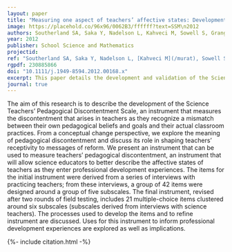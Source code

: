 ```yaml
---
layout: paper
title: "Measuring one aspect of teachers’ affective states: Development of the science teachers’ pedagogical discontentment scale"
image: https://placehold.co/96x96/0062B3/ffffff?text=SSM\n2012
authors: Southerland SA, Saka Y, Nadelson L, Kahveci M, Sowell S, Granger EM
year: 2012
publisher: School Science and Mathematics
projectid:
ref: "Southerland SA, Saka Y, Nadelson L, [Kahveci M](/murat), Sowell S, & Granger EM. (2012). [Measuring one aspect of teachers’ affective states: Development of the science teachers’ pedagogical discontentment scale](/auh). _School Science and Mathematics, 112_(8), 483-494."
rgpdf: 230885866
doi: "10.1111/j.1949-8594.2012.00168.x"
excerpt: This paper details the development and validation of the Science Teachers’ Pedagogical Discontentment Scale (STPDS) instrument.
journal: true
---
```

The aim of this research is to describe the development of the Science Teachers’ Pedagogical Discontentment Scale, an instrument that measures the discontentment that arises in teachers as they recognize a mismatch between their own pedagogical beliefs and goals and their actual classroom practices. From a conceptual change perspective, we explore the meaning of pedagogical discontentment and discuss its role in shaping teachers’ receptivity to messages of reform. We present an instrument that can be used to measure teachers’ pedagogical discontentment, an instrument that will allow science educators to better describe the affective states of teachers as they enter professional development experiences. The items for the initial instrument were derived from a series of interviews with practicing teachers; from these interviews, a group of 42 items were designed around a group of five subscales. The final instrument, revised after two rounds of field testing, includes 21 multiple-choice items clustered around six subscales (subscales derived from interviews with science teachers). The processes used to develop the items and to refine instrument are discussed. Uses for this instrument to inform professional development experiences are explored as well as implications.

{%- include citation.html -%}